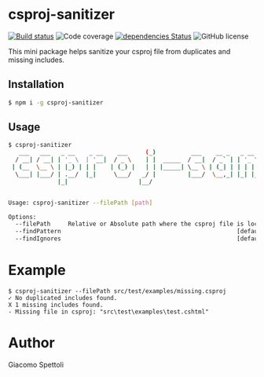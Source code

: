# csproj-sanitizer

[![Build status](https://travis-ci.com/giacomos/csproj-sanitizer.svg?branch=master)](https://travis-ci.org/giacomos/csproj-sanitizer) ![Code coverage](https://img.shields.io/badge/coverage-100%25-brightgreen.svg) [![dependencies Status](https://david-dm.org/giacomos/csproj-sanitizer/status.svg)](https://david-dm.org/mantovanig/giacomos/csproj-sanitizer) ![GitHub license](https://img.shields.io/badge/license-MIT-blue.svg)

This mini package helps sanitize your csproj file from duplicates and missing includes.

## Installation

```bash
$ npm i -g csproj-sanitizer
```

## Usage

```bash
$ csproj-sanitizer                                                                                                                                                                                  _                                 _   _     _
   ___   ___   _ __    _ __    ___     (_)          ___    __ _   _ __   (_) | |_  (_)  ____   ___   _ __
  / __| / __| | '_ \  | '__|  / _ \    | |  _____  / __|  / _` | | '_ \  | | | __| | | |_  /  / _ \ | '__|
 | (__  \__ \ | |_) | | |    | (_) |   | | |_____| \__ \ | (_| | | | | | | | | |_  | |  / /  |  __/ | |
  \___| |___/ | .__/  |_|     \___/   _/ |         |___/  \__,_| |_| |_| |_|  \__| |_| /___|  \___| |_|
              |_|                    |__/


Usage: csproj-sanitizer --filePath [path]

Options:
  --filePath     Relative or Absolute path where the csproj file is located  [required]
  --findPattern                                                  [default: "**/*.{cshtml,cs}"]
  --findIgnores                                                  [default: "{node_modules,obj,bin}/**"]
```

# Example

```
$ csproj-sanitizer --filePath src/test/examples/missing.csproj
✓ No duplicated includes found.
X 1 missing includes found.
- Missing file in csproj: "src\test\examples\test.cshtml"
```

# Author
Giacomo Spettoli

